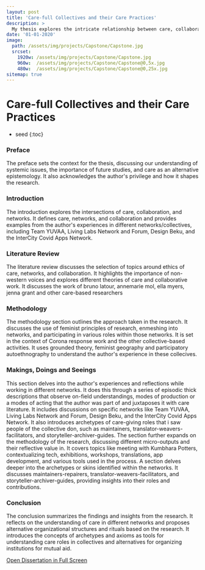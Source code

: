 ```yaml
---
layout: post
title: 'Care-full Collectives and their Care Practices'
description: >
  My thesis explores the intricate relationship between care, collaboration, and networks within various collectives, delving into my experiences in Team YUVAA, Living Labs Network and Forum, Design Beku, and the InterCity Covid Apps Network. Through thick descriptions and reflective analysis, it observes diverse care-giving roles and proposes alternative organizational structures rooted in mutual aid principles.
date: '01-01-2020'
image: 
  path: /assets/img/projects/Capstone/Capstone.jpg
  srcset: 
    1920w: /assets/img/projects/Capstone/Capstone.jpg
    960w:  /assets/img/projects/Capstone/Capstone@0,5x.jpg
    480w:  /assets/img/projects/Capstone/Capstone@0,25x.jpg
sitemap: true
---
```


# Care-full Collectives and their Care Practices

* seed
{:toc}
### Preface

The preface sets the context for the thesis, discussing our understanding of systemic issues, the importance of future studies, and care as an alternative epistemology. It also acknowledges the author's privilege and how it shapes the research.

### Introduction

The introduction explores the intersections of care, collaboration, and networks. It defines care, networks, and collaboration and provides examples from the author's experiences in different networks/collectives, including Team YUVAA, Living Labs Network and Forum, Design Beku, and the InterCity Covid Apps Network.

### Literature Review

The literature review discusses the selection of topics around ethics of care, networks, and collaboration. It highlights the importance of non-western voices and explores different theories of care and collaborative work. It discusses the work of bruno latour, annemarie mol, ella myers, jenna grant and other care-based researchers

### Methodology

The methodology section outlines the approach taken in the research. It discusses the use of feminist principles of research, enmeshing into networks, and participating in various roles within those networks. It is set in the context of Corona response work and the other collective-based activities. It uses grounded theory, feminist geography and participatory autoethnography to understand the author's experience in these collecives.

### Makings, Doings and Seeings

This section delves into the author's experiences and reflections while working in different networks. It does this through a series of episodic thick descriptions that observe on-field understandings, modes of production or a modes of acting that the author was part of and juxtaposes it with care literature. It includes discussions on specific networks like Team YUVAA, Living Labs Network and Forum, Design Beku, and the InterCity Covid Apps Network. It also introduces archetypes of care-giving roles that i saw people of the collective don, such as maintainers, translator-weavers-facilitators, and storyteller-archiver-guides.
The section further expands on the methodology of the research, discussing different micro-outputs and their reflective value in. It covers topics like meeting with Kumbhara Potters, contextualizing tech, exhibitions, workshops, translations, app development, and various tools used in the process. A section delves deeper into the archetypes or skins identified within the networks. It discusses maintainers-repairers, translator-weavers-facilitators, and storyteller-archiver-guides, providing insights into their roles and contributions.

### Conclusion

The conclusion summarizes the findings and insights from the research. It reflects on the understanding of care in different networks and proposes alternative organizational structures and rituals based on the research. It introduces the concepts of archetypes and axioms as tools for understanding care roles in collectives and alternatives for organizing institutions for mutual aid.

<a href="/assets/Thesisfinal.pdf">Open Dissertation in Full Screen</a>




